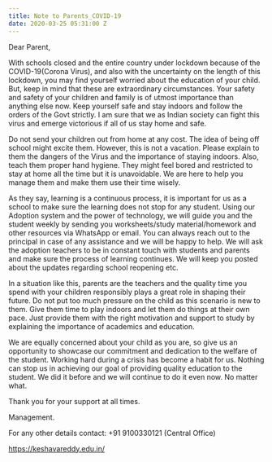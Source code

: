 ```yaml
---
title: Note to Parents_COVID-19
date: 2020-03-25 05:31:00 Z
---
```


Dear Parent, 

With schools closed and the entire country under lockdown because of the COVID-19(Corona Virus), and also with the uncertainty on the length of this lockdown, you may find yourself worried about the education of your child. But, keep in mind that these are extraordinary circumstances.  Your safety and safety of your children and family is of utmost importance than anything else now. Keep yourself safe and stay indoors and follow the orders of the Govt strictly. I am sure that we as Indian society can fight this virus and emerge victorious if all of us stay home and safe. 

Do not send your children out from home at any cost. The idea of being off school might excite them. However, this is not a vacation. Please explain to them the dangers of the Virus and the importance of staying indoors. Also, teach them proper hand hygiene. They might feel bored and restricted to stay at home all the time but it is unavoidable. We are here to help you manage them and make them use their time wisely. 

As they say, learning is a continuous process, it is important for us as a school to make sure the learning does not stop for any student. Using our Adoption system and the power of technology, we will guide you and the student weekly by sending you worksheets/study material/homework and other resources via WhatsApp or email. You can always reach out to the principal in case of any assistance and we will be happy to help. We will ask the adoption teachers to be in constant touch with students and parents and make sure the process of learning continues. We will keep you posted about the updates regarding school reopening etc. 

In a situation like this, parents are the teachers and the quality time you spend with your children responsibly plays a great role in shaping their future. Do not put too much pressure on the child as this scenario is new to them. Give them time to play indoors and let them do things at their own pace. Just provide them with the right motivation and support to study by explaining the importance of academics and education. 

We are equally concerned about your child as you are, so give us an opportunity to showcase our commitment and dedication to the welfare of the student. Working hard during a crisis has become a habit for us. Nothing can stop us in achieving our goal of providing quality education to the student. We did it before and we will continue to do it even now. No matter what. 

Thank you for your support at all times. 

Management. 

For any other details contact:
+91 9100330121 (Central Office)

https://keshavareddy.edu.in/

